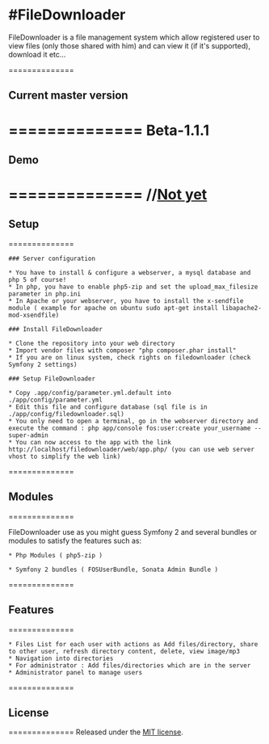 #FileDownloader
==============
FileDownloader is a file management system which allow registered user to view files (only those shared with him) and can view it (if it's supported), download it etc...

==============
## Current master version
==============
Beta-1.1.1
==============

## Demo
==============
//[Not yet](http://)
==============

## Setup
==============

	### Server configuration
	
	* You have to install & configure a webserver, a mysql database and php 5 of course!
	* In php, you have to enable php5-zip and set the upload_max_filesize parameter in php.ini
	* In Apache or your webserver, you have to install the x-sendfile module ( example for apache on ubuntu sudo apt-get install libapache2-mod-xsendfile)
	
	### Install FileDownloader
	
	* Clone the repository into your web directory
	* Import vendor files with composer "php composer.phar install"
	* If you are on linux system, check rights on filedownloader (check Symfony 2 settings)
	
	### Setup FileDownloader
	
	* Copy .app/config/parameter.yml.default into ./app/config/parameter.yml
	* Edit this file and configure database (sql file is in ./app/config/filedownloader.sql)
	* You only need to open a terminal, go in the webserver directory and execute the command : php app/console fos:user:create your_username --super-admin
    * You can now access to the app with the link http://localhost/filedownloader/web/app.php/ (you can use web server vhost to simplify the web link)
    
==============
## Modules
==============

FileDownloader use as you might guess Symfony 2 and several bundles or modules to satisfy the features such as:

	* Php Modules ( php5-zip )
		
	* Symfony 2 bundles ( FOSUserBundle, Sonata Admin Bundle )
	
==============	
## Features
==============

	* Files List for each user with actions as Add files/directory, share to other user, refresh directory content, delete, view image/mp3
	* Navigation into directories
	* For administrator : Add files/directories which are in the server
	* Administrator panel to manage users
	
==============
## License
==============
Released under the [MIT license](http://www.opensource.org/licenses/MIT).